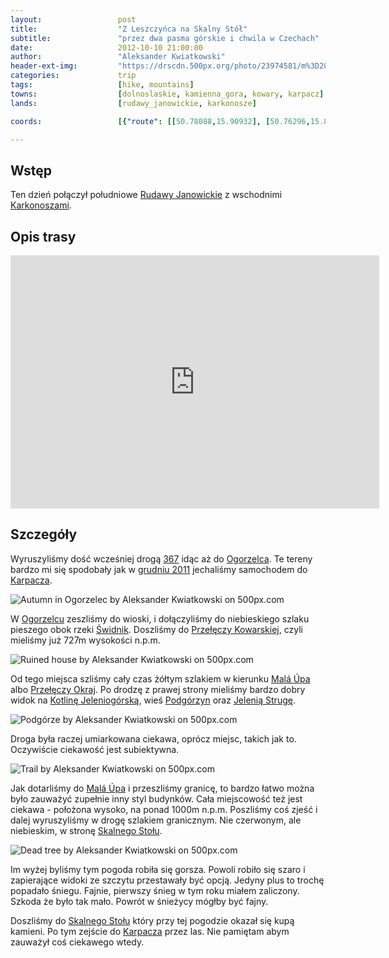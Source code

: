 ```yaml
---
layout:                 post
title:                  "Z Leszczyńca na Skalny Stół"
subtitle:               "przez dwa pasma górskie i chwila w Czechach"
date:                   2012-10-10 21:00:00
author:                 "Aleksander Kwiatkowski"
header-ext-img:         "https://drscdn.500px.org/photo/23974581/m%3D2048/55807aaa8314d4254722015ea685a54d"
categories:             trip
tags:                   [hike, mountains]
towns:                  [dolnoslaskie, kamienna_gora, kowary, karpacz]
lands:                  [rudawy_janowickie, karkonosze]

coords:                 [{"route": [[50.78088,15.90932], [50.76296,15.86743], [50.74613,15.82332], [50.75558,15.81611], [50.75243,15.79156], [50.78196,15.76203]], "type": "hike"}]

---
```


[wiki-rudawy]:          https://pl.wikipedia.org/wiki/Rudawy_Janowickie
[wiki-367]:             https://pl.wikipedia.org/wiki/Droga_wojew%C3%B3dzka_nr_367
[wiki-karkonosze]:      https://pl.wikipedia.org/wiki/Karkonosze
[wiki-karpacz]:         https://pl.wikipedia.org/wiki/Karpacz
[wiki-ogorzelec]:       https://pl.wikipedia.org/wiki/Ogorzelec_(powiat_kamiennog%C3%B3rski)
[wiki-swidnik]:         https://pl.wikipedia.org/wiki/%C5%9Awidnik_(rzeka)
[wiki-przel-kowarska]:  https://pl.wikipedia.org/wiki/Prze%C5%82%C4%99cz_Kowarska
[wiki-mala-upa]:        https://pl.wikipedia.org/wiki/Mal%C3%A1_%C3%9Apa
[wiki-okraj]:           https://pl.wikipedia.org/wiki/Prze%C5%82%C4%99cz_Okraj
[wiki-kotlina-jel]:     https://pl.wikipedia.org/wiki/Kotlina_Jeleniog%C3%B3rska
[wiki-podgorzyn]:       https://pl.wikipedia.org/wiki/Podg%C3%B3rzyn_(wojew%C3%B3dztwo_dolno%C5%9Bl%C4%85skie)
[wiki-skalny-stol]:     https://pl.wikipedia.org/wiki/Skalny_St%C3%B3%C5%82


[jelenia-struga]:       http://www.jeleniastruga.pl/


Wstęp
-----

Ten dzień połączył południowe [Rudawy Janowickie][wiki-rudawy] z wschodnimi [Karkonoszami][wiki-karkonosze].

Opis trasy
----------

<iframe height='405' width='590' frameborder='0' allowtransparency='true' scrolling='no' src='https://www.strava.com/activities/333290902/embed/705cde020870b54f9849d8d87b297b5bfa55627b'></iframe>

Szczegóły
---------

Wyruszyliśmy dość wcześniej drogą [367][wiki-367] idąc aż do [Ogorzelca][wiki-ogorzelec]. Te
tereny bardzo mi się spodobały jak w [grudniu 2011](/trip/2011/12/31/zimowa-sniezka/)
jechaliśmy samochodem do [Karpacza][wiki-karpacz].

<div class='pixels-photo'>
  <p>
    <img src='https://drscdn.500px.org/photo/28667687/m%3D900/842e66aef25f3fc0840cac24be78053c' alt='Autumn in Ogorzelec by Aleksander Kwiatkowski on 500px.com'>
  </p>
  <a href='https://500px.com/photo/28667687/autumn-in-ogorzelec-by-aleksander-kwiatkowski' alt='Autumn in Ogorzelec by Aleksander Kwiatkowski on 500px.com'></a>
</div>
<script type='text/javascript' src='https://500px.com/embed.js'></script>

W [Ogorzelcu][wiki-ogorzelec] zeszliśmy do wioski, i dołączyliśmy do niebieskiego szlaku pieszego
obok rzeki [Świdnik][wiki-swidnik]. Doszliśmy do [Przełęczy Kowarskiej][wiki-przel-kowarska], czyli mieliśmy już 727m
wysokości n.p.m.

<div class='pixels-photo'>
  <p>
    <img src='https://drscdn.500px.org/photo/28669883/m%3D900/ab8efca2c7e7c3f4a2da3b47c40138e7' alt='Ruined house by Aleksander Kwiatkowski on 500px.com'>
  </p>
  <a href='https://500px.com/photo/28669883/ruined-house-by-aleksander-kwiatkowski' alt='Ruined house by Aleksander Kwiatkowski on 500px.com'></a>
</div>
<script type='text/javascript' src='https://500px.com/embed.js'></script>

Od tego miejsca szliśmy cały czas żółtym szlakiem w kierunku [Malá Úpa][wiki-mala-upa] albo
[Przełęczy Okraj][wiki-okraj]. Po drodzę z prawej strony mieliśmy bardzo dobry widok na
[Kotlinę Jeleniogórską][wiki-kotlina-jel], wieś [Podgórzyn][wiki-podgorzyn] oraz [Jelenią Strugę][jelenia-struga].

<div class='pixels-photo'>
  <p>
    <img src='https://drscdn.500px.org/photo/28671083/m%3D900/2a240d0a3013f0738b6704325c3e276f' alt='Podgórze by Aleksander Kwiatkowski on 500px.com'>
  </p>
  <a href='https://500px.com/photo/28671083/podg%C3%B3rze-by-aleksander-kwiatkowski' alt='Podgórze by Aleksander Kwiatkowski on 500px.com'></a>
</div>
<script type='text/javascript' src='https://500px.com/embed.js'></script>

Droga była raczej umiarkowana ciekawa, oprócz miejsc, takich jak to. Oczywiście ciekawość jest subiektywna.

<div class='pixels-photo'>
  <p>
    <img src='https://drscdn.500px.org/photo/23974399/m%3D900/a2e5d5e13a2e074a4d90a8e9217fb784' alt='Trail by Aleksander Kwiatkowski on 500px.com'>
  </p>
  <a href='https://500px.com/photo/23974399/trail-by-aleksander-kwiatkowski' alt='Trail by Aleksander Kwiatkowski on 500px.com'></a>
</div>
<script type='text/javascript' src='https://500px.com/embed.js'></script>

Jak dotarliśmy do [Malá Úpa][wiki-mala-upa] i przeszliśmy granicę, to bardzo łatwo można było
zauważyć zupełnie inny styl budynków. Cała miejscowość też jest ciekawa - położona wysoko, na ponad 1000m n.p.m.
Poszliśmy coś zjeść i dalej wyruszyliśmy w drogę szlakiem granicznym. Nie czerwonym, ale niebieskim, w stronę
[Skalnego Stołu][wiki-skalny-stol].

<div class='pixels-photo'>
  <p>
    <img src='https://drscdn.500px.org/photo/28674413/m%3D900/3d9f202f35733f64da1244ab17f4e95c' alt='Dead tree by Aleksander Kwiatkowski on 500px.com'>
  </p>
  <a href='https://500px.com/photo/28674413/dead-tree-by-aleksander-kwiatkowski' alt='Dead tree by Aleksander Kwiatkowski on 500px.com'></a>
</div>
<script type='text/javascript' src='https://500px.com/embed.js'></script>

Im wyżej byliśmy tym pogoda robiła się gorsza. Powoli robiło się szaro i zapierające widoki ze szczytu przestawały być
opcją. Jedyny plus to trochę popadało śniegu. Fajnie, pierwszy śnieg w tym roku miałem zaliczony. Szkoda że było tak mało.
Powrót w śnieżycy mógłby być fajny.

Doszliśmy do [Skalnego Stołu][wiki-skalny-stol] który przy tej pogodzie okazał się kupą kamieni. Po tym zejście
do [Karpacza][wiki-karpacz] przez las. Nie pamiętam abym zauważył coś ciekawego wtedy.
